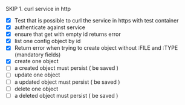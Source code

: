 SKIP 1. curl service in http 
-[x] Test that is possible to curl the service in https with test container
-[x] authenticate against service
-[x] ensure that get with empty id returns error
-[x] list one config object by id
-[x] Return error when trying to create object without :FILE and :TYPE (mandatory fields)
-[x] create one object
-[ ] a created object must persist ( be saved )
-[ ] update one object
-[ ] a updated object must persist ( be saved )
-[ ] delete one object
-[ ] a deleted object must persist ( be saved )
